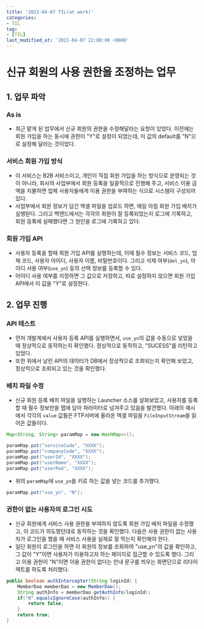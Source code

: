 ```yaml
---
title: '2021-04-07 TIL(at work)'
categories:
- TIL
tag:
- [TIL]
last_modified_at: '2021-04-07 22:00:00 +0800'
---
```


# 신규 회원의 사용 권한을 조정하는 업무
## 1. 업무 파악
### As is
- 최근 맡게 된 업무에서 신규 회원의 권한을 수정해달라는 요청이 있었다. 이전에는 회원 가입을 하는 동시에 권한이 "Y"로 설정이 되었는데, 이 값의 default를 "N"으로 설정해 달라는 것이었다. 

### 서비스 회원 가입 방식
- 이 서비스는 B2B 서비스이고, 개인이 직접 회원 가입을 하는 방식으로 운영되는 것이 아니라, 회사의 사업부에서 회원 등록을 일괄적으로 진행해 주고, 서비스 이용 금액을 지불하면 업체 사용자들에게 이용 권한을 부여하는 식으로 시스템이 구성되어 있다.
- 사업부에서 회원 정보가 담긴 엑셀 파일을 업로드 하면, 매일 아침 회원 가입 배치가 실행된다. 그리고 백엔드에서는 각각의 회원이 잘 등록되었는지 로그에 기록하고, 회원 등록에 실패했다면 그 원인을 로그에 기록하고 있다.
  
### 회원 가입 API
- 사용자 등록을 할때 회원 가입 API를 실행하는데, 이때 필수 정보는 서비스 코드, 업체 코드, 사용자 아이디, 사용자 이름, 비밀번호이다. 그리고 삭제 여부(`del_yn`), 아이디 사용 여부(`use_yn`) 등의 선택 정보를 등록할 수 있다.
- 아이디 사용 여부를 지정하면 그 값으로 저장하고, 따로 설정하지 않으면 회원 가입 API에서 이 값을 "Y"로 설정한다.
  
## 2. 업무 진행
### API 테스트
- 먼저 개발계에서 사용자 등록 API를 실행하면서, `use_yn`의 값을 수동으로 넣었을 때 정상적으로 동작하는지 확인했다. 정상적으로 동작하고, "SUCESS"를 리턴하고 있었다.
- 또한 위에서 날린 API의 데이터가 DB에서 정상적으로 조회되는지 확인해 보았고, 정상적으로 조회되고 있는 것을 확인했다.
 
### 배치 파일 수정
- 신규 회원 등록 배치 파일을 실행하는 Launcher 소스를 살펴보았고, 사용자를 등록할 때 필수 정보만을 맵에 담아 파라미터로 넘겨주고 있음을 발견했다. 아래의 예시에서 각각의 `value` 값들은 FTP서버에 올라온 엑셀 파일을 `FileInputStream`을 읽어온 값들이다.

```java
Map<String, String> paramMap = new HashMap<>();

paramMap.put("serviceCode", "XXXX");
paramMap.put("companyCode", "XXXX");
paramMap.put("userId", "XXXX");
paramMap.put("userName", "XXXX");
paramMap.put("userPwd", "XXXX");
```

- 위의 `paramMap`에 `use_yn`을 키로 하는 값을 넣는 코드를 추가했다.

```java
paramMap.put("use_yn", "N");
```

### 권한이 없는 사용자의 로그인 시도
- 신규 회원에게 서비스 사용 권한을 부여하지 않도록 회원 가입 배치 파일을 수정했고, 이 코드가 의도했던대로 동작하는 것을 확인했다. 다음은 사용 권한이 없는 사용자가 로그인을 했을 때 서비스 사용을 실제로 잘 막는지 확인해야 한다.
- 일단 회원이 로그인을 하면 이 회원의 정보를 조회하여 "use_yn"의 값을 확인하고, 그 값이 "Y"이면 사용자가 이용하고자 하는 페이지로 접근할 수 있도록 했다. 그리고 이용 권한이 "N"이면 이용 권한이 없다는 안내 문구를 띄우는 화면단으로 리다이렉트를 하도록 처리했다.

```java
public boolean authIntercepter(String loginId) {
    MemberDao memberDao = new MemberDao();
    String authInfo = memberDao.getAuthInfo(loginId);
    if("N".equalsIgnoreCase(authInfo)) {
        return false;
    }
    return true;
}
```